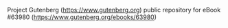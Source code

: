 Project Gutenberg (https://www.gutenberg.org) public repository for
eBook #63980 (https://www.gutenberg.org/ebooks/63980)
